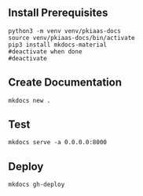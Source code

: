 ## Install Prerequisites
```
python3 -m venv venv/pkiaas-docs
source venv/pkiaas-docs/bin/activate
pip3 install mkdocs-material
#deactivate when done
#deactivate
```

## Create Documentation
```
mkdocs new .
```

## Test
```
mkdocs serve -a 0.0.0.0:8000
```

## Deploy
```
mkdocs gh-deploy
```